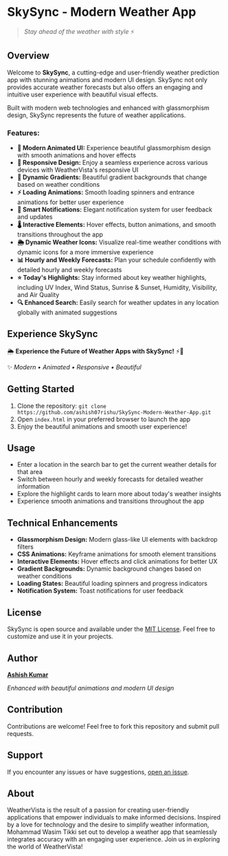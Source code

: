 # SkySync - Modern Weather App

> *Stay ahead of the weather with style* ⚡

## Overview

Welcome to **SkySync**, a cutting-edge and user-friendly weather prediction app with stunning animations and modern UI design. SkySync not only provides accurate weather forecasts but also offers an engaging and intuitive user experience with beautiful visual effects.

Built with modern web technologies and enhanced with glassmorphism design, SkySync represents the future of weather applications.

### Features:

- **🎨 Modern Animated UI:** Experience beautiful glassmorphism design with smooth animations and hover effects
- **📱 Responsive Design:** Enjoy a seamless experience across various devices with WeatherVista's responsive UI
- **🌈 Dynamic Gradients:** Beautiful gradient backgrounds that change based on weather conditions
- **⚡ Loading Animations:** Smooth loading spinners and entrance animations for better user experience
- **🔔 Smart Notifications:** Elegant notification system for user feedback and updates
- **🌡️ Interactive Elements:** Hover effects, button animations, and smooth transitions throughout the app
- **🌦️ Dynamic Weather Icons:** Visualize real-time weather conditions with dynamic icons for a more immersive experience
- **📊 Hourly and Weekly Forecasts:** Plan your schedule confidently with detailed hourly and weekly forecasts
- **⭐ Today's Highlights:** Stay informed about key weather highlights, including UV Index, Wind Status, Sunrise & Sunset, Humidity, Visibility, and Air Quality
- **🔍 Enhanced Search:** Easily search for weather updates in any location globally with animated suggestions

## Experience SkySync

🌦️ **Experience the Future of Weather Apps with SkySync!** ⚡🌈

✨ *Modern • Animated • Responsive • Beautiful*

## Getting Started

1. Clone the repository: `git clone https://github.com/ashish07rishu/SkySync-Modern-Weather-App.git`
2. Open `index.html` in your preferred browser to launch the app
3. Enjoy the beautiful animations and smooth user experience!

## Usage

- Enter a location in the search bar to get the current weather details for that area
- Switch between hourly and weekly forecasts for detailed weather information
- Explore the highlight cards to learn more about today's weather insights
- Experience smooth animations and transitions throughout the app

## Technical Enhancements

- **Glassmorphism Design:** Modern glass-like UI elements with backdrop filters
- **CSS Animations:** Keyframe animations for smooth element transitions
- **Interactive Elements:** Hover effects and click animations for better UX
- **Gradient Backgrounds:** Dynamic background changes based on weather conditions
- **Loading States:** Beautiful loading spinners and progress indicators
- **Notification System:** Toast notifications for user feedback

## License

SkySync is open source and available under the [MIT License](https://opensource.org/licenses/MIT).
Feel free to customize and use it in your projects. 

## Author

**[Ashish Kumar](https://github.com/ashish07rishu)**

*Enhanced with beautiful animations and modern UI design*

## Contribution

Contributions are welcome! Feel free to fork this repository and submit pull requests.

## Support

If you encounter any issues or have suggestions, [open an issue](https://github.com/wasimtikki120/WeatherVista-Interactive-Weather-App/issues).

## About

WeatherVista is the result of a passion for creating user-friendly applications that empower individuals to make informed decisions. Inspired by a love for technology and the desire to simplify weather information, Mohammad Wasim Tikki set out to develop a weather app that seamlessly integrates accuracy with an engaging user experience. Join us in exploring the world of WeatherVista!
